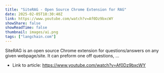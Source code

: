 ```yaml
---
title: "SiteRAG - Open Source Chrome Extension for RAG"
date: 2025-02-05T18:30:40Z
link: https://www.youtube.com/watch?v=Af0Dz9bxcWY
showShare: false
showReadTime: false
thumbnail: images/ai.png
tags: ["langchain.com"]
---
```

SiteRAG is an open source Chrome extension for questions/answers on any given webpage/site. It can preform one off questions, ...

- Link to article: https://www.youtube.com/watch?v=Af0Dz9bxcWY
